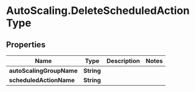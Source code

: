 # AutoScaling.DeleteScheduledActionType

## Properties

Name | Type | Description | Notes
------------ | ------------- | ------------- | -------------
**autoScalingGroupName** | **String** |  | 
**scheduledActionName** | **String** |  | 


